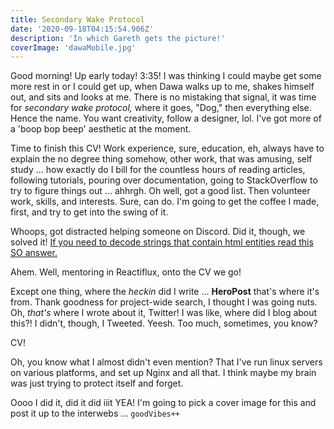 ```yaml
---
title: Secondary Wake Protocol
date: '2020-09-18T04:15:54.906Z'
description: 'In which Gareth gets the picture!'
coverImage: 'dawaMobile.jpg'
---
```


Good morning! Up early today! 3:35! I was thinking I could maybe get some more rest in or I could get up, when Dawa walks up to me, shakes himself out, and sits and looks at me. There is no mistaking that signal, it was time for _secondary wake protocol,_ where it goes, "Dog," then everything else. Hence the name. You want creativity, follow a designer, lol. I've got more of a 'boop bop beep' aesthetic at the moment.

Time to finish this CV! Work experience, sure, education, eh, always have to explain the no degree thing somehow, other work, that was amusing, self study ... how exactly do I bill for the countless hours of reading articles, following tutorials, pouring over documentation, going to StackOverflow to try to figure things out ... ahhrgh. Oh well, got a good list. Then volunteer work, skills, and interests. Sure, can do. I'm going to get the coffee I made, first, and try to get into the swing of it.

Whoops, got distracted helping someone on Discord. Did it, though, we solved it! [If you need to decode strings that contain html entities read this SO answer.](https://stackoverflow.com/a/57480647)

Ahem. Well, mentoring in Reactiflux, onto the CV we go!

Except one thing, where the _heckin_ did I write ... **HeroPost** that's where it's from. Thank goodness for project-wide search, I thought I was going nuts. Oh, _that's_ where I wrote about it, Twitter! I was like, where did I blog about this?! I didn't, though, I Tweeted. Yeesh. Too much, sometimes, you know?

CV!

Oh, you know what I almost didn't even mention? That I've run linux servers on various platforms, and set up Nginx and all that. I think maybe my brain was just trying to protect itself and forget.

Oooo I did it, did it did iiit YEA! I'm going to pick a cover image for this and post it up to the interwebs ... `goodVibes++`
